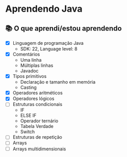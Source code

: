 # Aprendendo Java

## 📚 O que aprendi/estou aprendendo

- [x] Linguagem de programação Java
  - SDK: 22, Language level: 8
- [x] Comentários
  - Uma linha
  - Múltiplas linhas
  - Javadoc
- [x] Tipos primitivos
  - Declaração e tamanho em memória
  - Casting
- [x] Operadores aritméticos
- [x] Operadores lógicos
- [ ] Estruturas condicionais
  - IF
  - ELSE IF
  - Operador ternário
  - Tabela Verdade
  - Switch
- [ ] Estruturas de repetição
- [ ] Arrays
- [ ] Arrays multidimensionais